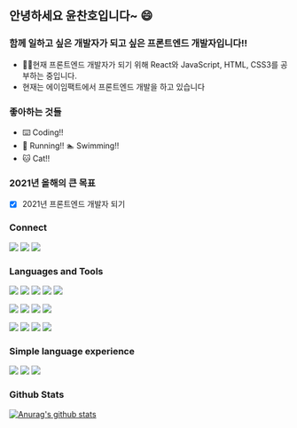 ## 안녕하세요 윤찬호입니다~ 😄

### 함께 일하고 싶은 개발자가 되고 싶은 프론트엔드 개발자입니다!!
- 🧑‍💻현재 프론트엔드 개발자가 되기 위해 React와 JavaScript, HTML, CSS3를 공부하는 중입니다.
- 현재는 에이임팩트에서 프론트엔드 개발을 하고 있습니다

### 좋아하는 것들
- ⌨️ Coding!!
- 🏃 Running!! 🏊 Swimming!!
- 🐱 Cat!!

### 2021년 올해의 큰 목표
- [x] 2021년 프론트엔드 개발자 되기

### Connect

<div aligin=center>
  
  [![](https://img.shields.io/badge/Velog-green?style=flat&logo=blogger&logoColor=white&logoWidth=20)](https://velog.io/@chyoon0512)
  [![](https://img.shields.io/badge/GithubBlog-yellow?style=flat&logo=blogger&logoColor=white&logoWidth=20)](https://chanho-yoon.github.io)
  [![](https://img.shields.io/badge/Tistory-black?style=flat&logo=blogger&logoColor=white&logoWidth=20)](https://studyingych.tistory.com)
  
</div>

### Languages and Tools

<div aligin=center>
  
  [![](https://img.shields.io/badge/ES6-F7DF1E?logo=javascript&logoColor=white&logoWidth=20)]()
  [![](https://img.shields.io/badge/React-61DAFB?logo=react&logoColor=white&logoWidth=20)]()
  [![](https://img.shields.io/badge/Hooks-61DAFB?logo=react&logoColor=white&logoWidth=20)]()
  [![](https://img.shields.io/badge/Redux-764ABC?logo=redux&logoColor=white&logoWidth=20)]()
  [![](https://img.shields.io/badge/Typescript-3178C6?logo=typescript&logoColor=white&logoWidth=20)]()
</div>
<div aligin=center>
  
  [![](https://img.shields.io/badge/HTML5-E34F26?logo=html5&logoColor=white&logoWidth=20)]()
  [![](https://img.shields.io/badge/CSS3-1572B6?logo=css3&logoColor=white&logoWidth=20)]()
  [![](https://img.shields.io/badge/Sass-CC6699?logo=sass&logoColor=white&logoWidth=20)]()
  [![](https://img.shields.io/badge/Styled_component-DB7093?logo=styled-components&logoColor=white&logoWidth=20)]()
</div>
<div aligin=center>

  [![](https://img.shields.io/badge/Git-F05032?logo=git&logoColor=white&logoWidth=20)]()
  [![](https://img.shields.io/badge/GitHub-181717?logo=github&logoColor=white&logoWidth=20)]()
  [![](https://img.shields.io/badge/Slack-4A154B?logo=slack&logoColor=white&logoWidth=20)]()
  [![](https://img.shields.io/badge/Trello-0079BF?logo=trello&logoColor=white&logoWidth=20)]()
</div>

### Simple language experience
  [![](https://img.shields.io/badge/Python-0079BF?logo=trello&logoColor=white&logoWidth=20)]()
  [![](https://img.shields.io/badge/Flask-000000?logo=trello&logoColor=white&logoWidth=20)]()
  [![](https://img.shields.io/badge/Mysql-4479A1?logo=trello&logoColor=white&logoWidth=20)]()
  
### Github Stats

[![Anurag's github stats](https://github-readme-stats.vercel.app/api?username=chanho-Yoon)](https://github.com/anuraghazra/github-readme-stats)
